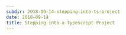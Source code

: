 ```yaml
---
subdir: 2018-09-14-stepping-into-ts-project
date: 2018-09-14
title: Stepping into a Typescript Project
---
```


